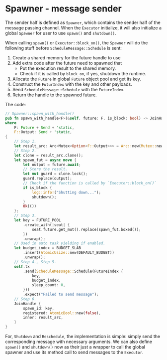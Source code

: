 # Spawner - message sender

The sender half is defined as `Spawner`, which contains the sender half of the message passing channel.
When the `Executor` initialize, it will also initialize a global `Spawner` for user to use `spawn()` and `shutdown()`.

When calling `spawn()` or `Executor::block_on()`, the `Spawner` will do the following stuff before
`ScheduleMessage::Schedule` is sent:

1. Create a shared memory for the future handle to use
2. Add extra code after the future need to spawned that
   - Put the execution result to the shared memory.
   - Check if it is called by `block_on`, if yes, shutdown the runtime.
3. Allocate the `Future` in global `Future` object pool and get its key.
4. Construct the `FuturIndex` with the key and other payloads.
5. Send `ScheduleMessage::Schedule` with the `FutureIndex`.
6. Return the handle to the spawned future.

The code:

```rust
// Spawner::spawn_with_handle()
pub fn spawn_with_handle<F>(&self, future: F, is_block: bool) -> JoinHandle<F::Output>
where
    F: Future + Send + 'static,
    F::Output: Send + 'static,
{
    // Step 1.
    let result_arc: Arc<Mutex<Option<F::Output>>> = Arc::new(Mutex::new(None));
    // Step 2.
    let clone = result_arc.clone();
    let spawn_fut = async move {
        let output = future.await;
        // Store the result.
        let mut guard = clone.lock();
        guard.replace(output);
        // Check if the function is called by `Executor::block_on()`
        if is_block {
            log::info!("Shutting down...");
            shutdown();
        }
        Ok(())
    };
    // Step 3.
    let key = FUTURE_POOL
        .create_with(|seat| {
            seat.future.get_mut().replace(spawn_fut.boxed());
        })
        .unwrap();
    // Used in auto task yielding if enabled.
    let budget_index = BUDGET_SLAB
        .insert(AtomicUsize::new(DEFAULT_BUDGET))
        .unwrap();
    // Step 4., Step 5.
    self.tx
        .send(ScheduleMessage::Schedule(FutureIndex {
            key,
            budget_index,
            sleep_count: 0,
        }))
        .expect("Failed to send message");
    // Step 6.
    JoinHandle {
        spawn_id: key,
        registered: AtomicBool::new(false),
        inner: result_arc,
    }
}
```

For, `Shutdown` and `Reschedule`, the implementation is simple: simply send the corresponding message with necessary arguments.
We can also define `spawn()` and `shutdown()` now as their just a wrapper to call the global spawner and use its method call
to send messages to the `Executor`.
